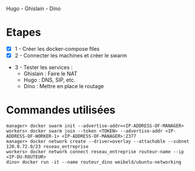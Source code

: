 Hugo - Ghislain - Dino

# Etapes

  - [X] 1 - Créer les docker-compose files
  - [X] 2 - Connecter les machines et créer le swarm
  -  3 - Tester les services :
     -  Ghislain : Faire le NAT
     -  Hugo : DNS, SIP, etc.
     -  Dino : Mettre en place le routage

# Commandes utilisées

    manager> docker swarm init --advertise-addr=<IP-ADDRESS-OF-MANAGER>
    workers> docker swarm join --token <TOKEN> --advertise-addr <IP-ADDRESS-OF-WORKER-1> <IP-ADDRESS-OF-MANAGER>:2377
    manager> docker network create --driver=overlay --attachable --subnet 120.0.72.0/23 reseau_entreprise
    workers> docker network connect reseau_entreprise routeur-name --ip <IP-DU-ROUTEUR>
    dino> docker run -it --name routeur_dino weibeld/ubuntu-networking